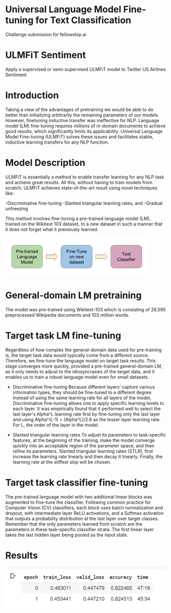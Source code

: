 # Universal Language Model Fine-tuning for Text Classification
Challenge submission for fellowship.ai
        
# ULMFiT Sentiment
Apply a supervised or semi-supervised ULMFiT model to Twitter US Airlines Sentiment

# Introduction
Taking a view of the advantages of pretraining we would be able to do better than initializing arbitrarily the remaining parameters of our models. However, finetuning inductive transfer was ineffective for NLP. Language model (LM) fine-tuning requires millions of in-domain documents to achieve good results, which significantly limits its applicability. Universal Language Model Fine-tuning (ULMFiT) solves these issues and facilitates stable, inductive learning transfers for any NLP function.

# Model Description
ULMFiT is essentially a method to enable transfer learning for any NLP task and achieve great results. All this, without having to train models from scratch. ULMFiT achieves state-of-the-art result using novel techniques like:

-Discriminative fine-tuning
-Slanted triangular learning rates, and
-Gradual unfreezing

This method involves fine-tuning a pre-trained language model (LM), trained on the Wikitext 103 dataset, to a new dataset in such a manner that it does not forget what it previously learned.

![SegNet Architecture](https://github.com/vibeeshK/Twitter-US-Airline-Sentiment-using-ULMFiT-model/blob/master/Images/ULMFIT.webp)


# General-domain LM pretraining 
The model was pre-trained using Wikitext-103 which is consisting of 28,595 preprocessed Wikipedia documents and 103 million words.

# Target task LM fine-tuning 
Regardless of how complex the general-domain data used for pre-training is, the target task data would typically come from a different source. Therefore, we fine-tune the language model on target task results. This stage converges more quickly, provided a pre-trained general-domain LM, as it only needs to adjust to the idiosyncrasies of the target data, and it enables us to train a robust language model even for small datasets.

- Discriminative fine-tuning
Because different layers’ capture various information types, they should be fine-tuned to a different degree. Instead of using the same learning rate for all layers of the model, Discriminative fine-tuning allows one to apply specific learning levels to each layer. It was empirically found that it performed well to select the last layer's Alpha^L learning rate first by fine-tuning only the last layer and using Alpha^(L-1) = (Alpha^L)/2.6 as the lesser layer learning rate. For L, the order of the layer in the model.

- Slanted triangular learning rates
To adjust its parameters to task-specific features, at the beginning of the training, make the model converge quickly into an acceptable region of the parameter space, and then refine its parameters. Slanted triangular learning rates (STLR), first increase the learning rate linearly and then decay it linearly. Finally, the learning rate at the stiffest slop will be chosen.

# Target task classifier fine-tuning
The pre-trained language model with two additional linear blocks was augmented to fine-tune the classifier. Following common practice for Computer Vision (CV) classifiers, each block uses batch normalization and dropout, with intermediate layer ReLU activations, and a Softmax activation that outputs a probability distribution at the last layer over target classes. Remember that the only parameters learned from scratch are the parameters in these task-specific classifier strata. The first linear layer takes the last hidden layer being pooled as the input state.

# Results

![SegNet Architecture](https://github.com/vibeeshK/Twitter-US-Airline-Sentiment-using-ULMFiT-model/blob/master/Images/Results.png)


